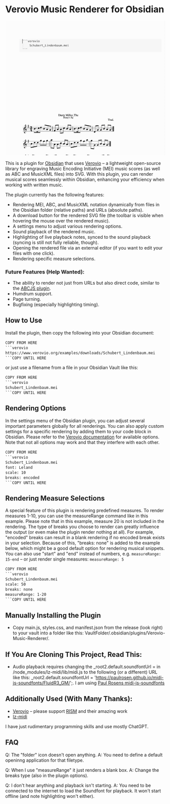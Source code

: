 # Verovio Music Renderer for Obsidian

![](Verovio-Plugin.gif)

This is a plugin for [Obsidian](https://obsidian.md) that uses [Verovio](https://www.verovio.org/) – a lightweight open-source library for engraving Music Encoding Initiative (MEI) music scores (as well as ABC and MusicXML files) into SVG. With this plugin, you can render musical scores seamlessly within Obsidian, enhancing your efficiency when working with written music.

The plugin currently has the following features:
- Rendering MEI, ABC, and MusicXML notation dynamically from files in the Obsidian folder (relative paths) and URLs (absolute paths).
- A download button for the rendered SVG file (the toolbar is visible when hovering the mouse over the rendered music).
- A settings menu to adjust various rendering options.
- Sound playback of the rendered music.
- Highlighting of live playback notes, synced to the sound playback (syncing is still not fully reliable, though).
- Opening the rendered file via an external editor (if you want to edit your files with one click).
- Rendering specific measure selections.

### Future Features (Help Wanted):
- The ability to render not just from URLs but also direct code, similar to the [ABCJS plugin](https://github.com/abcjs-music/obsidian-plugin-abcjs).
- Humdrum support.
- Page turning.
- Bugfixing (especially highlighting timing).

## How to Use
Install the plugin, then copy the following into your Obsidian document:

```
COPY FROM HERE
```verovio
https://www.verovio.org/examples/downloads/Schubert_Lindenbaum.mei
```COPY UNTIL HERE

```

or just use a filename from a file in your Obsidian Vault like this:

```
COPY FROM HERE
```verovio
Schubert_Lindenbaum.mei
```COPY UNTIL HERE

```

## Rendering Options
In the settings menu of the Obsidian plugin, you can adjust several important parameters globally for all renderings. 
You can also apply custom settings for a specific rendering by adding them to your code block in Obsidian. Please refer to the [Verovio documentation](https://book.verovio.org/toolkit-reference/toolkit-options.html) for available options. Note that not all options may work and that they interfere with each other.

```
COPY FROM HERE
```verovio
Schubert_Lindenbaum.mei
font: Leland
scale: 10
breaks: encoded
```COPY UNTIL HERE

```

## Rendering Measure Selections
A special feature of this plugin is rendering predefined measures. To render measures 1-10, you can use the measureRange command like in this example. Please note that in this example, measure 20 is not included in the rendering. The type of breaks you choose to render can greatly influence the output (or even make the plugin render nothing at all). For example, "encoded" breaks can result in a blank rendering if no encoded break exists in your selection. Because of this, "breaks: none" is added to the example below, which might be a good default option for rendering musical snippets. You can also use "start" and "end" instead of numbers, e.g. `measureRange: 15-end` – or just render single measures: `measureRange: 5`


```
COPY FROM HERE
```verovio
Schubert_Lindenbaum.mei
scale: 50
breaks: none
measureRange: 1-20
```COPY UNTIL HERE

```

## Manually Installing the Plugin

- Copy main.js, styles.css, and manifest.json from the release (look right) to your vault into a folder like this: VaultFolder/.obsidian/plugins/Verovio-Music-Renderer/.

## If You Are Cloning This Project, Read This:
- Audio playback requires changing the _root2.default.soundfontUrl = in /node_modules/lz-midi/lib/midi.js to the following (or a different) URL like this: _root2.default.soundfontUrl = 'https://paulrosen.github.io/midi-js-soundfonts/FluidR3_GM/';. I am using [Paul Rosens midi-js-soundfonts](https://github.com/paulrosen/midi-js-soundfonts)


## Additionally Used (With Many Thanks):
- [Verovio](https://github.com/rism-digital/verovio) – please support [RISM](https://rism.digital/) and their amazing work
- [lz-midi](https://github.com/AAlittleWhite/lz-midi)

I have just rudimentary programming skills and use mostly ChatGPT.

## FAQ

Q: The "folder" icon doesn't open anything.
A: You need to define a default openinng application for that filetype.

Q: When I use "measureRange" it just renders a blank box.
A: Change the breaks type (also in the plugin options).

Q: I don't hear anything and playback isn't starting.
A: You need to be connected to the internet to load the Soundfont for playback. It won't start offline (and note highlighting won't either).
